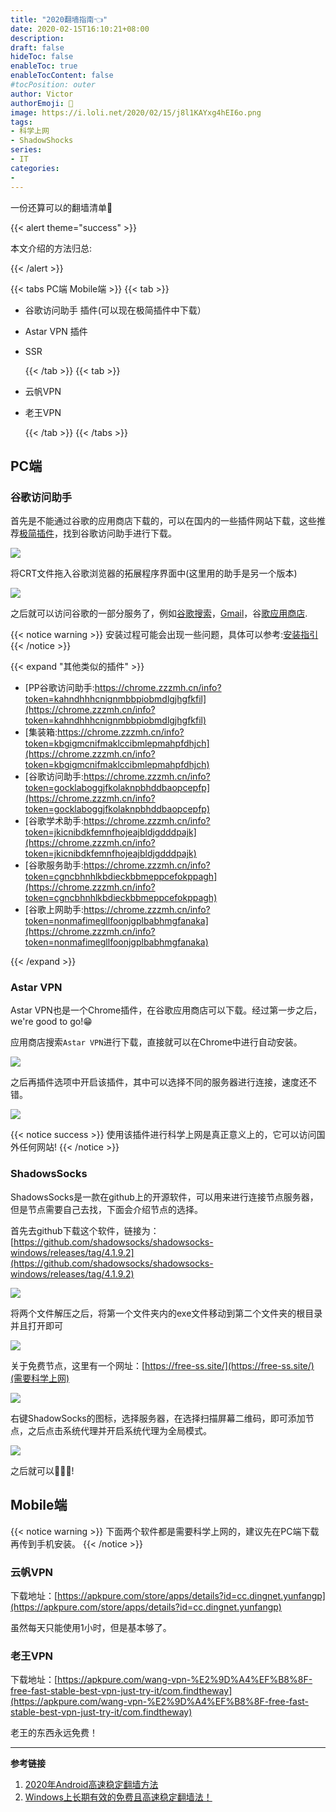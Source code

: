 ```yaml
---
title: "2020翻墙指南👈"
date: 2020-02-15T16:10:21+08:00
description:
draft: false
hideToc: false
enableToc: true
enableTocContent: false
#tocPosition: outer
author: Victor
authorEmoji: 👻
image: https://i.loli.net/2020/02/15/j8l1KAYxg4hEI6o.png
tags:
- 科学上网
- ShadowShocks
series:
- IT
categories:
-
---
```


一份还算可以的翻墙清单:card_index:

<!--more-->

{{< alert theme="success" >}}

本文介绍的方法归总:

{{< /alert >}}

{{< tabs PC端 Mobile端 >}}
  {{< tab >}}

- 谷歌访问助手 插件(可以现在极简插件中下载）
- Astar VPN 插件
- SSR

  {{< /tab >}}
  {{< tab >}}

* 云帆VPN
* 老王VPN

  {{< /tab >}}
{{< /tabs >}}

## PC端

### 谷歌访问助手

首先是不能通过谷歌的应用商店下载的，可以在国内的一些插件网站下载，这些推荐[极简插件](https://chrome.zzzmh.cn/)，找到谷歌访问助手进行下载。

![](https://i.loli.net/2020/02/15/Uw5Mbl28tV1ZxIv.png)

将CRT文件拖入谷歌浏览器的拓展程序界面中(这里用的助手是另一个版本)

![](https://i.loli.net/2020/02/15/u5RtMNYjCoVQacw.png)

之后就可以访问谷歌的一部分服务了，例如[谷歌搜索](https://www.google.com/)，[Gmail](https://mail.google.com/mail/u/0/#inbox)，谷[歌应用商店](https://chrome.google.com/webstore).

{{< notice warning >}}
安装过程可能会出现一些问题，具体可以参考:[安装指引](https://chrome.zzzmh.cn/help?token=setup)
{{< /notice >}}

{{< expand "其他类似的插件" >}}

* [PP谷歌访问助手:https://chrome.zzzmh.cn/info?token=kahndhhhcnignmbbpiobmdlgjhgfkfil](https://chrome.zzzmh.cn/info?token=kahndhhhcnignmbbpiobmdlgjhgfkfil)
* [集装箱:https://chrome.zzzmh.cn/info?token=kbgigmcnifmaklccibmlepmahpfdhjch](https://chrome.zzzmh.cn/info?token=kbgigmcnifmaklccibmlepmahpfdhjch)
* [谷歌访问助手:https://chrome.zzzmh.cn/info?token=gocklaboggjfkolaknpbhddbaopcepfp](https://chrome.zzzmh.cn/info?token=gocklaboggjfkolaknpbhddbaopcepfp)
* [谷歌学术助手:https://chrome.zzzmh.cn/info?token=jkicnibdkfemnfhojeajbldjgdddpajk](https://chrome.zzzmh.cn/info?token=jkicnibdkfemnfhojeajbldjgdddpajk)
* [谷歌服务助手:https://chrome.zzzmh.cn/info?token=cgncbhnhlkbdieckbbmeppcefokppagh](https://chrome.zzzmh.cn/info?token=cgncbhnhlkbdieckbbmeppcefokppagh)
* [谷歌上网助手:https://chrome.zzzmh.cn/info?token=nonmafimegllfoonjgplbabhmgfanaka](https://chrome.zzzmh.cn/info?token=nonmafimegllfoonjgplbabhmgfanaka)

{{< /expand >}}

### Astar VPN

Astar VPN也是一个Chrome插件，在谷歌应用商店可以下载。经过第一步之后，we're good to go!😁

应用商店搜索`Astar VPN`进行下载，直接就可以在Chrome中进行自动安装。

![](https://i.loli.net/2020/02/15/r3LunYZ8HPSoUNR.png)

之后再插件选项中开启该插件，其中可以选择不同的服务器进行连接，速度还不错。

![](https://i.loli.net/2020/02/15/rWNqC49EdTK1cOx.png)

{{< notice success >}}
使用该插件进行科学上网是真正意义上的，它可以访问国外任何网站! 
{{< /notice >}}

### ShadowsSocks

ShadowsSocks是一款在github上的开源软件，可以用来进行连接节点服务器，但是节点需要自己去找，下面会介绍节点的选择。

首先去github下载这个软件，链接为：[https://github.com/shadowsocks/shadowsocks-windows/releases/tag/4.1.9.2](https://github.com/shadowsocks/shadowsocks-windows/releases/tag/4.1.9.2)

![](https://i.loli.net/2020/02/15/fn8APWli2Cr49ku.png)

将两个文件解压之后，将第一个文件夹内的exe文件移动到第二个文件夹的根目录并且打开即可

![](https://i.loli.net/2020/02/15/WNJDaGKvU58luk4.png)

关于免费节点，这里有一个网址：[https://free-ss.site/](https://free-ss.site/)(需要科学上网)

![](https://i.loli.net/2020/02/15/fcC9bpTQXR3ZFmB.png)

右键ShadowSocks的图标，选择服务器，在选择扫描屏幕二维码，即可添加节点，之后点击系统代理并开启系统代理为全局模式。

![](https://i.loli.net/2020/02/15/uKOAGTbD41IHyFw.png)

之后就可以:call_me_hand::call_me_hand::call_me_hand:!

## Mobile端

{{< notice warning >}}
下面两个软件都是需要科学上网的，建议先在PC端下载再传到手机安装。
{{< /notice >}}

### 云帆VPN

下载地址：[https://apkpure.com/store/apps/details?id=cc.dingnet.yunfangp](https://apkpure.com/store/apps/details?id=cc.dingnet.yunfangp)

虽然每天只能使用1小时，但是基本够了。

### 老王VPN

下载地址：[https://apkpure.com/wang-vpn-%E2%9D%A4%EF%B8%8F-free-fast-stable-best-vpn-just-try-it/com.findtheway](https://apkpure.com/wang-vpn-%E2%9D%A4%EF%B8%8F-free-fast-stable-best-vpn-just-try-it/com.findtheway)

老王的东西永远免费！

---

**参考链接**

1. [2020年Android高速稳定翻墙方法](https://lures2019.github.io/2020/02/11/2020%E5%B9%B4Android%E9%AB%98%E9%80%9F%E7%A8%B3%E5%AE%9A%E7%BF%BB%E5%A2%99%E6%96%B9%E6%B3%95/#more)
2. [Windows上长期有效的免费且高速稳定翻墙法！](https://lures2019.github.io/2020/02/04/Windows%E4%B8%8A%E9%95%BF%E6%9C%9F%E6%9C%89%E6%95%88%E7%9A%84%E5%85%8D%E8%B4%B9%E4%B8%94%E9%AB%98%E9%80%9F%E7%A8%B3%E5%AE%9A%E7%BF%BB%E5%A2%99%E6%B3%95%EF%BC%81/#more)